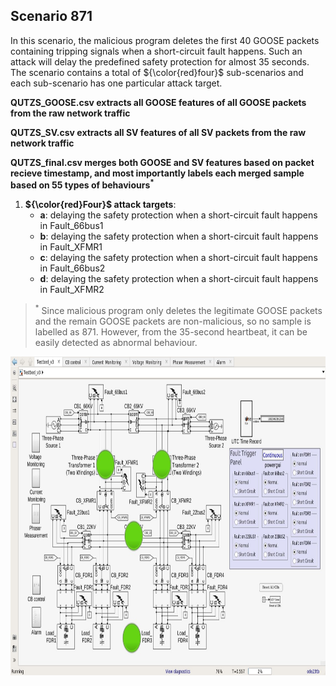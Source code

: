 ## Scenario 871
In this scenario, the malicious program deletes the first 40 GOOSE packets containing tripping signals when a short-circuit fault happens. Such an attack will delay the predefined safety protection for almost 35 seconds. The scenario contains a total of ${\color{red}four}$ sub-scenarios and each sub-scenario has one particular attack target.

**QUTZS_GOOSE.csv extracts all GOOSE features of all GOOSE packets from the raw network traffic**

**QUTZS_SV.csv extracts all SV features of all SV packets from the raw network traffic**

**QUTZS_final.csv merges both GOOSE and SV features based on packet recieve timestamp, and most importantly labels each merged sample based on 55 types of behaviours<sup>*</sup>**

1. **${\color{red}Four}$ attack targets**: 
   - **a**: delaying the safety protection when a short-circuit fault happens in Fault_66bus1
   - **b**: delaying the safety protection when a short-circuit fault happens in Fault_XFMR1
   - **c**: delaying the safety protection when a short-circuit fault happens in Fault_66bus2
   - **d**: delaying the safety protection when a short-circuit fault happens in Fault_XFMR2

> <sup>*</sup> Since malicious program only deletes the legitimate GOOSE packets and the remain GOOSE packets are non-malicious, so no sample is labelled as 871. However, from the 35-second heartbeat, it can be easily detected as abnormal behaviour.

<img src="https://github.com/CSCRC-SCREED/QUT-ZSS-2023/blob/main/PrimaryPlant.jpg" alt="" width="800" height="510" />
